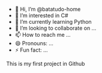 - 👋 Hi, I’m @batatudo-home
- 👀 I’m interested in C#
- 🌱 I’m currently learning Python
- 💞️ I’m looking to collaborate on ...
- 📫 How to reach me ...
- 😄 Pronouns: ...
- ⚡ Fun fact: ...

This is my first project in Github
